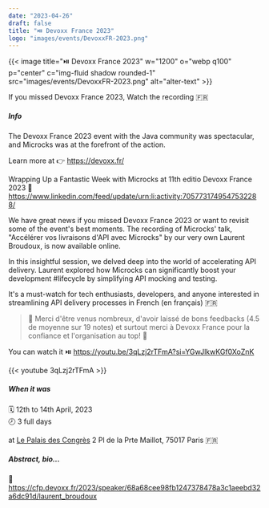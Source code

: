 ```yaml
---
date: "2023-04-26"
draft: false
title: "⏯️ Devoxx France 2023"
logo: "images/events/DevoxxFR-2023.png"
---
```


{{< image title="⏯️ Devoxx France 2023" w="1200" o="webp q100" p="center" c="img-fluid shadow rounded-1" src="images/events/DevoxxFR-2023.png" alt="alter-text" >}}

If you missed Devoxx France 2023, Watch the recording 🇫🇷

##### Info
The Devoxx France 2023 event with the Java community was spectacular, and Microcks was at the forefront of the action.
 
Learn more at 👉 https://devoxx.fr/

Wrapping Up a Fantastic Week with Microcks at 11th editio Devoxx France 2023 🤩
https://www.linkedin.com/feed/update/urn:li:activity:7057731749547532288/

We have great news if you missed Devoxx France 2023 or want to revisit some of the event's best moments. The recording of Microcks' talk, "Accélérer vos livraisons d'API avec Microcks" by our very own Laurent Broudoux, is now available online.

In this insightful session, we delved deep into the world of accelerating API delivery. Laurent explored how Microcks can significantly boost your development #lifecycle by simplifying API mocking and testing. 

It's a must-watch for tech enthusiasts, developers, and anyone interested in streamlining API delivery processes in French (en français) 🇫🇷

>🙏  Merci d'être venus nombreux, d'avoir laissé de bons feedbacks (4.5 de moyenne sur 19 notes) et surtout merci à Devoxx France pour la confiance et l'organisation au top! 💪 

You can watch it ⏯️ https://youtu.be/3qLzj2rTFmA?si=YGwJlkwKGf0XoZnK

{{< youtube 3qLzj2rTFmA >}}

##### When it was 
🗓️ 12th to 14th April, 2023<br>
🕗 3 full days 

at [Le Palais des Congrès](https://www.google.com/maps/place/Le+Palais+des+Congr%C3%A8s+de+Paris/@48.8664295,2.2765097,13z/data=!3m1!5s0x47e66f8b7207993b:0x7edf0a3a6edab4fc!4m23!1m16!4m15!1m6!1m2!1s0x47e66e1f06e2b70f:0x40b82c3688c9460!2sParis!2m2!1d2.3522219!2d48.856614!1m6!1m2!1s0x47e66f8b6f0cce19:0x8eeda4074a7d84d8!2sLe+Palais+des+Congr%C3%A8s+de+Paris,+2+Pl+de+la+Prte+Maillot,+75017+Paris!2m2!1d2.2836443!2d48.8793837!3e0!3m5!1s0x47e66f8b6f0cce19:0x8eeda4074a7d84d8!8m2!3d48.8793837!4d2.2836443!16s%2Fg%2F11fqxw36yv?entry=ttu) 2 Pl de la Prte Maillot, 75017 Paris 🇫🇷

##### Abstract, bio...
👀 https://cfp.devoxx.fr/2023/speaker/68a68cee98fb1247378478a3c1aeebd32a6dc91d/laurent_broudoux